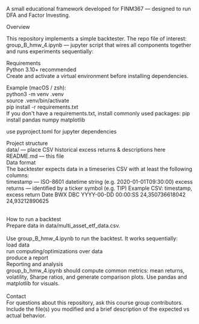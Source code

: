 A small educational framework developed for FINM367 — designed to run DFA and Factor Investing.

Overview

This repository implements a simple backtester. The repo file of interest: group_B_hmw_4.ipynb — jupyter script that wires all components together and runs experiments sequentially:

Requirements
 <br />
Python 3.10+ recommended
 <br />
Create and activate a virtual environment before installing dependencies.
 <br />
 
Example (macOS / zsh):
 <br />
python3 -m venv .venv
 <br />
source .venv/bin/activate
 <br />
pip install -r requirements.txt
 <br />
If you don't have a requirements.txt, install commonly used packages: pip install pandas numpy matplotlib

use pyproject.toml for jupyter dependencies

Project structure
 <br />
data/ — place CSV historical excess returns & descriptions here
 <br />
README.md — this file
 <br />
Data format
 <br />
The backtester expects data in a timeseries CSV with at least the following columns:
 <br />
timestamp — ISO-8601 datetime string (e.g. 2020-01-01T09:30:00)
excess returns — identified by a ticker symbol (e.g. TIP) Example CSV:
timestamp, excess return
Date	BWX	DBC
YYYY-00-DD 00:00:SS	24,350736618042	24,93212890625

 <br />
How to run a backtest
 <br />
Prepare data in data/multi_asset_etf_data.csv.
 <br />
 <br />
Use group_B_hmw_4.ipynb to run the backtest. It works sequentially:
 <br />
load data
 <br />
run computing/optimizations over data
 <br />
produce a report
 <br />
Reporting and analysis
 <br />
group_b_hmw_4.ipynb should compute common metrics: mean returns, volatility, Sharpe ratios, and generate comparison plots. Use pandas and matplotlib for visuals.
 <br />
  <br />
Contact
 <br />
For questions about this repository, ask this course group contributors. Include the file(s) you modified and a brief description of the expected vs actual behavior.
